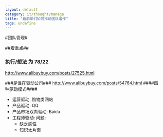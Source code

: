 ```yaml
---
layout: default
category: it/thought/manage
title: "看前辈们如何推动团队运作"
tags: undefine
---
```






#团队管理#

##着重点##
### 执行/想法 为 78/22 ###
http://www.alibuybuy.com/posts/27525.html

###是谁在驱动公司###
http://www.alibuybuy.com/posts/54764.html
####四种驱动模式####
  * 运营驱动:
    购物类网站
  * 产品驱动:
    QQ
  * 产品市场双向驱动:
    Baidu
  * 工程师驱动: 
    问题:
      * 缺乏感性
      * 知识太片面

